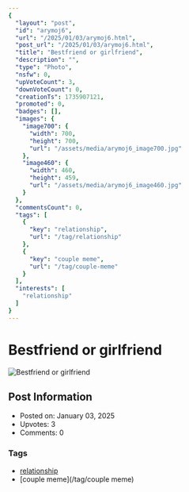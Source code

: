 ```yaml
---
{
  "layout": "post",
  "id": "arymoj6",
  "url": "/2025/01/03/arymoj6.html",
  "post_url": "/2025/01/03/arymoj6.html",
  "title": "Bestfriend or girlfriend",
  "description": "",
  "type": "Photo",
  "nsfw": 0,
  "upVoteCount": 3,
  "downVoteCount": 0,
  "creationTs": 1735907121,
  "promoted": 0,
  "badges": [],
  "images": {
    "image700": {
      "width": 700,
      "height": 700,
      "url": "/assets/media/arymoj6_image700.jpg"
    },
    "image460": {
      "width": 460,
      "height": 459,
      "url": "/assets/media/arymoj6_image460.jpg"
    }
  },
  "commentsCount": 0,
  "tags": [
    {
      "key": "relationship",
      "url": "/tag/relationship"
    },
    {
      "key": "couple meme",
      "url": "/tag/couple-meme"
    }
  ],
  "interests": [
    "relationship"
  ]
}
---
```


# Bestfriend or girlfriend

![Bestfriend or girlfriend](/assets/media/arymoj6_image700.jpg)

## Post Information

- Posted on: January 03, 2025
- Upvotes: 3
- Comments: 0

### Tags

- [relationship](/tag/relationship)
- [couple meme](/tag/couple meme)
